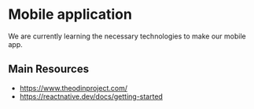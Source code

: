# Mobile application
We are currently learning the necessary technologies to make our mobile app.
## Main Resources
- https://www.theodinproject.com/
- https://reactnative.dev/docs/getting-started
